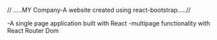// .....MY Company-A website created using react-bootstrap.....//

-A single page application built with React
-multipage functionality with React Router Dom